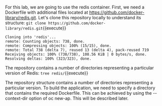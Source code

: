 For this lab, we are going to use the redis container. First, we need a Dockerfile with additional files located at   https://github.com/docker-library/redis.git. Let's clone this repository locally to understand its structure:
`git clone https://github.com/docker-library/redis.git`{{execute}}

```
Cloning into 'redis'...
remote: Counting objects: 738, done.
remote: Compressing objects: 100% (15/15), done.
remote: Total 738 (delta 7), reused 13 (delta 4), pack-reused 719
Receiving objects: 100% (738/738), 108.56 KiB | 0 bytes/s, done.
Resolving deltas: 100% (323/323), done.
```

The repository contains a number of directories representing a particular version of Redis:
`tree redis/`{{execute}}

The repository structure contains a number of directories representing a particular version. To build the application, we need to specify a directory that contains the required Dockerfile. This can be achieved by using the --context-dir option of oc new-ap. This will be described later.